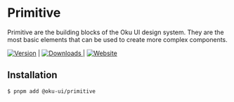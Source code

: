 # Primitive

Primitive are the building blocks of the Oku UI design system. They are the most basic elements that can be used to create more complex components.

<span><a href="https://www.npmjs.com/package/@oku-ui/primitive "><img src="https://img.shields.io/npm/v/@oku-ui/primitive?style=flat&colorA=18181B&colorB=28CF8D" alt="Version"></a> </span> | <span> <a href="https://www.npmjs.com/package/@oku-ui/primitive"> <img src="https://img.shields.io/npm/dm/@oku-ui/primitive?style=flat&colorA=18181B&colorB=28CF8D" alt="Downloads"> </a> </span> | <span> <a href="https://oku-ui.com/primitives/components/primitive"><img src="https://img.shields.io/badge/Open%20Documentation-18181B" alt="Website"></a> </span>

## Installation

```sh
$ pnpm add @oku-ui/primitive
```